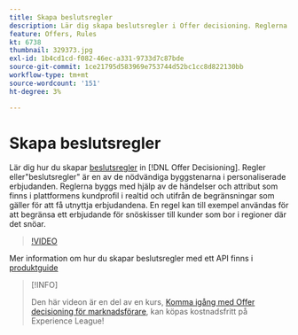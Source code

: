 ```yaml
---
title: Skapa beslutsregler
description: Lär dig skapa beslutsregler i Offer decisioning. Reglerna är en av de nödvändiga byggblockskomponenterna i personaliserade erbjudanden.
feature: Offers, Rules
kt: 6738
thumbnail: 329373.jpg
exl-id: 1b4cd1cd-f082-46ec-a331-9733d7c87bde
source-git-commit: 1ce21795d583969e753744d52bc1cc8d822130bb
workflow-type: tm+mt
source-wordcount: '151'
ht-degree: 3%

---
```


# Skapa beslutsregler

Lär dig hur du skapar [beslutsregler](https://experienceleague.adobe.com/docs/journey-optimizer/using/offer-decisioniong/create-components/creating-decision-rules.html) in [!DNL Offer Decisioning]. Regler eller&quot;beslutsregler&quot; är en av de nödvändiga byggstenarna i personaliserade erbjudanden. Reglerna byggs med hjälp av de händelser och attribut som finns i plattformens kundprofil i realtid och utifrån de begränsningar som gäller för att få utnyttja erbjudandena. En regel kan till exempel användas för att begränsa ett erbjudande för snöskisser till kunder som bor i regioner där det snöar.

>[!VIDEO](https://video.tv.adobe.com/v/329373?quality=12&learn=on)

Mer information om hur du skapar beslutsregler med ett API finns i [produktguide](https://experienceleague.adobe.com/docs/journey-optimizer/using/offer-decisioniong/api-reference/offers-api/decision-rules/create.html)

>[!INFO]
>
> Den här videon är en del av en kurs, [Komma igång med Offer decisioning för marknadsförare](https://experienceleague.adobe.com/?recommended=ExperiencePlatform-U-1-2020.1.offerdecisioning), kan köpas kostnadsfritt på Experience League!
